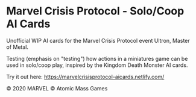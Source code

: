 # Marvel Crisis Protocol - Solo/Coop AI Cards

Unofficial WIP AI cards for the Marvel Crisis Protocol event Ultron, Master of Metal.

Testing (emphasis on "testing") how actions in a miniatures game can be used in solo/coop play, inspired by the Kingdom Death Monster AI cards.

Try it out here: https://marvelcrisisprotocol-aicards.netlify.com/

© 2020 MARVEL © Atomic Mass Games